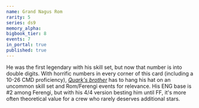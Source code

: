 ```yaml
---
name: Grand Nagus Rom
rarity: 5
series: ds9
memory_alpha:
bigbook_tier: 8
events: 7
in_portal: true
published: true
---
```


He was the first legendary with his skill set, but now that number is into double digits. With horrific numbers in every corner of this card (including a 10-26 CMD proficiency), [_Quark's brother_](https://www.youtube.com/watch?v=8z-VkWVD4l4) has to hang his hat on an uncommon skill set and Rom/Ferengi events for relevance. His ENG base is #2 among Ferengi, but with his 4/4 version besting him until FF, it's more often theoretical value for a crew who rarely deserves additional stars.

